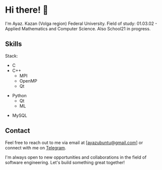 # Hi there! :wave:

I'm Ayaz.
Kazan (Volga region) Federal University.
Field of study: 01.03.02 - Applied Mathematics and Computer Science.
Also School21 in progress.

## Skills

Stack:

- C
- C++
  - MPI
  - OpenMP
  - Qt
<!-- - C#
  - Entity -->
- Python
  - Qt 
  - ML 
<!-- - Java -->
- MySQL

## Contact

Feel free to reach out to me via email at [ayazubuntu@gmail.com] or connect with me on [Telegram](https://t.me/AyazMurtazin).

I'm always open to new opportunities and collaborations in the field of software engineering. Let's build something great together!
<!--
**AyazMurtazin/AyazMurtazin** is a ✨ _special_ ✨ repository because its `README.md` (this file) appears on your GitHub profile.

Here are some ideas to get you started:

- 🔭 I’m currently working on ...
- 🌱 I’m currently learning ...
- 👯 I’m looking to collaborate on ...
- 🤔 I’m looking for help with ...
- 💬 Ask me about ...
- 📫 How to reach me: ...
- 😄 Pronouns: ...
- ⚡ Fun fact: ...
-->
